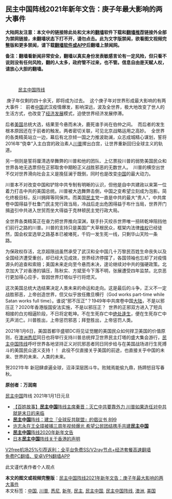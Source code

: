  <h2>民主中国阵线2021年新年文告：庚子年最大影响的两大事件</h2> <p class="notice"><b>大陆网友注意：本文中的链接除此处和文末的<a href="https://github.com/bannedbook/fanqiang" >翻墙</a>软件下载和<a href="https://github.com/killgcd/justmysocks/blob/master/README.md">翻墙推荐</a>链接外全部为禁网链接，未翻墙状态下打不开，请勿点击。此为文字版禁闻，欲看图文视频完整版和更多禁闻，请下载<a href="https://github.com/bannedbook/fanqiang">翻墙软件或APP</a>后翻墙上禁闻网。</p><p>备注：翻墙看新闻非常安全，翻墙以真实身份发表敏感言论有一定风险，但只看不说则没有任何风险，翻的人太多，政府管不过来，也不管。信息自由是天赋人权，请放心大胆的翻墙。</b></p>  <div class="entry"> <br /> <figure><figcaption class="wp-caption-text"><a href="https://www.bannedbook.org/bnews/tag/%e6%b0%91%e4%b8%bb%e4%b8%ad%e5%9b%bd%e9%98%b5%e7%ba%bf/" class="st_tag internal_tag" rel="tag" title="标签 民主中国阵线 下的日志">民主中国阵线</a></figcaption></figure> <p> 庚子年仅剩的四十余天，即将成为过去。  这个庚子年对世界形成最大影响的有两大事件：  前者<span class='wp_keywordlink_affiliate'><a href="https://www.bannedbook.org/" title="中国" target="_blank">中国</a></span>武汉疫情爆发，影响深远，波及全世界，极大地改变了世人的生活方式，也改变了<span class='wp_keywordlink'><a href="https://www.bannedbook.org/forum2/topic869.html" title="宪政、法治和经济发展——走向市场经济的制度保障" target="_blank">经济发展</a></span>模式，迫使世界经济发展停滞。  </p> <p>后者<a href="https://www.bannedbook.org/bnews/tag/%e7%be%8e%e5%9b%bd/" class="st_tag internal_tag" rel="tag" title="标签 美国 下的日志">美国</a>总统大选，结果至今悬而未决，鹿死谁手尚在伯仲之间。  而后者的发生根本原因还在于前者的触发。两者密切关联，可见北京战略运用之高妙。  全世界的各类精英站立一边，幕后有北京倾一国之力推波助澜，众志成城精心谋划，誓将2016年“侥幸”入主白宫的政治素人<a href="https://www.bannedbook.org/bnews/tag/%e5%b7%9d%e6%99%ae/" class="st_tag internal_tag" rel="tag" title="标签 川普 下的日志">川普</a>撵出白宫，让世界重新回归全球主义的轨道。  </p> <p>另一侧则是誓将厘清选举舞弊的川普和他的团队、上亿票投川普的弱势美国民众和世界各地无选票但在正邪取舍中期盼正义战胜邪恶的无数世人。  川普的横空出世不仅对世界滑向社会主义是挽狂澜于既倒，同时也是改变<a href="https://www.bannedbook.org/bnews/tag/%E4%B8%AD%E5%9B%BD/" class="st_tag internal_tag" rel="tag" title="标签 中国 下的日志">中国</a>的最大动力。</p>  <p>川普本不对改变中国和铲除中共专制有明晰的认识，但他是自中共建政以来第一位着力打击中共的美国总统。川普被大选舞弊击倒，中国之变希望立刻成为泡影。简化终极目标，反川拥拜等同保共。而美国<a href="https://www.bannedbook.org/bnews/tag/%e6%b0%91%e4%b8%bb/" class="st_tag internal_tag" rel="tag" title="标签 民主 下的日志">民主</a>党一直是中共的最大“贵人”，中共席卷中国得益于杜鲁门民主党行政当局，冷战后走出危困得益于布什当局，世界开门揖盗引中共进入世贸而坐大得益于克林顿民主党行政大局。  </p> <p>全世界各类精英正在奋力把世界推向深渊，联手扑灭绞杀世界唯一扭转乾坤阻挡他们前行之路的川普。川普的支持只是美国广大草根民众，框架内法律<span class='wp_keywordlink_affiliate'><a href="https://www.bannedbook.org/bnews/weiquan/" title="维权" target="_blank">维权</a></span>已经徒然，国会权宜选举之路基本已被堵死，千钧一发生死一线，只剩华山天险一条路。 </p> <p>为保政权存活，北京超限战虽然承受了武汉和全中国几十万黎民百姓生命丧失以及全国经济遭受重创，却已经大见成效，世界经济停摆了，各国领袖也忘却了对疫情源头的追查和索赔；美国未来走向至今悬而未决，遑论继续对中共的强硬政策。北京加大了对香港的镇压，陈秋实、方斌至今下落不明，张展遭受四年监禁。北京恶行更加得心应手，皆因世界灯塔似乎行将熄灭。</p>  <p>这次美国总统大选结果决定人类未来的命运和走向。这是最后的斗争，正义不一定战胜邪恶，上帝创造世界，但又似乎放任撒旦横行（God works part-time while Satan works full time）。谁说“邪不压正”？1949年中共席卷中国<span class='wp_keywordlink_affiliate'><a href="https://www.bannedbook.org/" title="大陆" target="_blank">大陆</a></span>，不是以邪压正？2020年香港版国安法实施，不是以邪压正？  世界的正邪双方进入了短兵相接的白刃相逼阶段，不日将定乾坤。不在生死存亡中<span class='wp_keywordlink'><a href="https://www.bannedbook.org/forum24/topic23.html" title="《绝处逢生》——明慧丛书" target="_blank">绝处逢生</a></span>，便在生死存亡中无声消亡。川普胜出，上帝惩罚邪恶；拜登胜出，上帝惩罚人类。</p> <p>2021年1月6日，美国首都华盛顿DC将见证觉醒的美国民众如何捍卫美国的价值原则，在<a href="https://www.bannedbook.org/bnews/tag/%e6%be%b3%e6%b4%b2/" class="st_tag internal_tag" rel="tag" title="标签 澳洲 下的日志">澳洲</a><a href="https://www.bannedbook.org/bnews/tag/%e6%82%89%e5%b0%bc/" class="st_tag internal_tag" rel="tag" title="标签 悉尼 下的日志">悉尼</a>同日也将举行支持川普总统捍卫世界民主灯塔的盛大集会游行，<span class='wp_keywordlink'><a href="https://www.bannedbook.org/forum53/topic3825.html" title="民主中国阵线" target="_blank">民主中国阵线</a></span>呼吁世界各地坚持正义对抗邪恶者同日同步给与在美国战场进行生死搏斗的美国民众道义支持！！  此役不仅直接关乎美国的前途，也直接关乎中国的未来、世界的未来、人类的未来。  </p> <p>贺2021牛年 新冠肆虐遍全球，沼泽深层困斗牛。败贼焉能偷九鼎，扬蹄怒目写春秋。</p>  <p><strong>原创者：万润南  </strong></p> <p><a href="https://www.bannedbook.org/bnews/tag/%e6%b0%91%e4%b8%bb%e4%b8%ad%e5%9b%bd/" class="st_tag internal_tag" rel="tag" title="标签 民主中国 下的日志">民主中国</a>阵线 2021年1月1日元旦</p> <ul class='op-related-articles' title='相关阅读'> <li><a href='https://www.bannedbook.org/bnews/bannedvideo/20201030/1422640.html' target='_blank'>【百姓故事】<b>民主中国</b>阵线主席秦晋：灭亡中共要靠外力 川普如果连任对中共就是末日的来临</a></li> <li><a href='https://www.bannedbook.org/bnews/bannedvideo/20200814/1380018.html' target='_blank'><b>民主中国</b>阵线：建立『全球反共联盟』的倡议书 899</a></li> <li><a href='https://www.bannedbook.org/bnews/renquan/xgmyd/20200401/1304321.html' target='_blank'>许志永在王全璋被捕三周年视频爆光 希望公民团结携手共建<b>民主中国</b></a></li> <li><a href='https://www.bannedbook.org/bnews/baitai/20200101/1251266.html' target='_blank'><b>民主中国</b>阵线2020年新年文告</a></li> <li><a href='https://www.bannedbook.org/bnews/baitai/20191125/1229466.html' target='_blank'>日本<b>民主中国</b>阵线关于香港的声明</a></li> </ul> <p class="texttj"> <a href="https://github.com/bannedbook/fanqiang/wiki/V2ray%E6%9C%BA%E5%9C%BA" target="_blank">V2free机场25%引荐返利：全平台免费SS/V2ray节点+经济套餐高速翻墙</a><br/> <a href="https://github.com/bannedbook/fanqiang/wiki/%E7%A6%81%E9%97%BB%E7%BD%91%E5%AE%89%E5%8D%93%E7%BF%BB%E5%A2%99%E6%96%B0%E9%97%BBAPP" target="_blank">免费PC翻墙、安卓VPN翻墙APP</a></p><p>此文谨代表作者个人观点</p> <a name='sharetosocial'></a>       <div><b>本文的图文或视频完整版</b>：<a href='https://www.bannedbook.org/bnews/comments/20210101/1459054.html'>民主中国阵线2021年新年文告：庚子年最大影响的两大事件</a></div>  </div><!--END ENTRY--> <div class="postfooter"> <div>本文标签：<a href="https://www.bannedbook.org/bnews/tag/%E4%B8%AD%E5%9B%BD/" rel="tag">中国</a>, <a href="https://www.bannedbook.org/bnews/tag/%e5%b7%9d%e6%99%ae/" rel="tag">川普</a>, <a href="https://www.bannedbook.org/bnews/tag/%e6%82%89%e5%b0%bc/" rel="tag">悉尼</a>, <a href="https://www.bannedbook.org/bnews/tag/%E6%96%B0%E5%B9%B4/" rel="tag">新年</a>, <a href="https://www.bannedbook.org/bnews/tag/%e6%b0%91%e4%b8%bb/" rel="tag">民主</a>, <a href="https://www.bannedbook.org/bnews/tag/%e6%b0%91%e4%b8%bb%e4%b8%ad%e5%9b%bd/" rel="tag">民主中国</a>, <a href="https://www.bannedbook.org/bnews/tag/%e6%b0%91%e4%b8%bb%e4%b8%ad%e5%9b%bd%e9%98%b5%e7%ba%bf/" rel="tag">民主中国阵线</a>, <a href="https://www.bannedbook.org/bnews/tag/%e6%be%b3%e6%b4%b2/" rel="tag">澳洲</a>, <a href="https://www.bannedbook.org/bnews/tag/%e7%be%8e%e5%9b%bd/" rel="tag">美国</a></div>  </div><!--END POSTFOOTER--> 